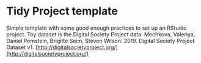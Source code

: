 # Tidy Project template

Simple template with some good enough practices to set up an RStudio project.
Toy dataset is the Digital Society Project data: Mechkova, Valeriya, Daniel Pemstein, Brigitte Seim, Steven Wilson. 2019. Digital Society Project Dataset v1. [http://digitalsocietyproject.org/](http://digitalsocietyproject.org/)
